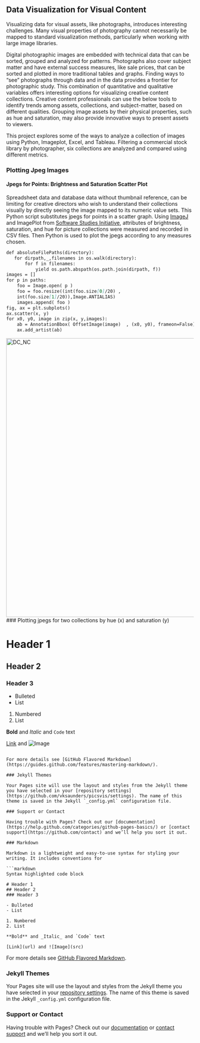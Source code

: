 ## Data Visualization for Visual Content

Visualizing data for visual assets, like photographs, introduces interesting challenges. Many visual properties of photography cannot necessarily be mapped to standard visualization methods, particularly when working with large image libraries.

Digital photographic images are embedded with technical data that can be sorted, grouped and analyzed for patterns. Photographs also cover subject matter and have external success measures, like sale prices, that can be sorted and plotted in more traditional tables and graphs. Finding ways to “see” photographs through data and in the data provides a frontier for photographic study. This combination of quantitative and qualitative variables offers interesting options for visualizing creative content collections. Creative content professionals can use the below tools to identify trends among assets, collections, and subject-matter, based on different qualities. Grouping image assets by their physical properties, such as hue and saturation, may also provide innovative ways to present assets to viewers.

This project explores some of the ways to analyze a collection of images using Python, Imageplot, Excel, and Tableau. Filtering a commercial stock library by photographer, six collections are analyzed and compared using different metrics.

### Plotting Jpeg Images
#### Jpegs for Points: Brightness and Saturation Scatter Plot

Spreadsheet data and database data without thumbnail reference, can be limiting for creative directors who wish to understand their collections visually by directly seeing the image mapped to its numeric value sets. This Python script substitutes jpegs for points in a scatter graph. Using [ImageJ](https://imagej.net/Welcome) and ImagePlot from [Software Studies Initiative](http://lab.softwarestudies.com/), attributes of brightness, saturation, and hue for picture collections were measured and recorded in CSV files. Then Python is used to plot the jpegs according to any measures chosen. 

```markdown
def absoluteFilePaths(directory):
   for dirpath,_,filenames in os.walk(directory):
       for f in filenames:
           yield os.path.abspath(os.path.join(dirpath, f))
images = []
for p in paths:
    foo = Image.open( p )
    foo = foo.resize((int(foo.size[0]/20) , 
    int(foo.size[1]/20)),Image.ANTIALIAS) 
    images.append( foo )
fig, ax = plt.subplots()
ax.scatter(x, y)
for x0, y0, image in zip(x, y,images):
    ab = AnnotationBbox( OffsetImage(image)  , (x0, y0), frameon=False) 
    ax.add_artist(ab)
```

<img width="750" alt="DC_NC" src="https://user-images.githubusercontent.com/30129746/80531445-a9682400-8968-11ea-8988-eb0711751943.PNG">
### Plotting jpegs for two collections by hue (x) and saturation (y)

# Header 1
## Header 2
### Header 3

- Bulleted
- List

1. Numbered
2. List

**Bold** and _Italic_ and `Code` text

[Link](url) and ![Image](src)
```

For more details see [GitHub Flavored Markdown](https://guides.github.com/features/mastering-markdown/).

### Jekyll Themes

Your Pages site will use the layout and styles from the Jekyll theme you have selected in your [repository settings](https://github.com/vksaunders/picsvis/settings). The name of this theme is saved in the Jekyll `_config.yml` configuration file.

### Support or Contact

Having trouble with Pages? Check out our [documentation](https://help.github.com/categories/github-pages-basics/) or [contact support](https://github.com/contact) and we’ll help you sort it out.

### Markdown

Markdown is a lightweight and easy-to-use syntax for styling your writing. It includes conventions for

```markdown
Syntax highlighted code block

# Header 1
## Header 2
### Header 3

- Bulleted
- List

1. Numbered
2. List

**Bold** and _Italic_ and `Code` text

[Link](url) and ![Image](src)
```

For more details see [GitHub Flavored Markdown](https://guides.github.com/features/mastering-markdown/).

### Jekyll Themes

Your Pages site will use the layout and styles from the Jekyll theme you have selected in your [repository settings](https://github.com/vksaunders/picsvis/settings). The name of this theme is saved in the Jekyll `_config.yml` configuration file.

### Support or Contact

Having trouble with Pages? Check out our [documentation](https://help.github.com/categories/github-pages-basics/) or [contact support](https://github.com/contact) and we’ll help you sort it out.
